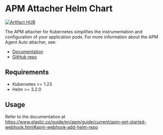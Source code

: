 # APM Attacher Helm Chart

[![Artifact HUB](https://img.shields.io/endpoint?url=https://artifacthub.io/badge/repository/elastic)](https://artifacthub.io/packages/helm/elastic/apm-attacher)

The APM attacher for Kubernetes simplifies the instrumentation and configuration of your application pods.
For more information about the APM Agent Auto attacher, see:

- [Documentation](https://elastic.co/guide/en/apm/guide/current/apm-mutating-admission-webhook.html)
- [GitHub repo](https://github.com/elastic/apm-mutating-webhook)

## Requirements

<!-- Last 3 supported k8s versions from the release of the webhook -->
- Kubernetes >= 1.23
- Helm >= 3.2.0

## Usage

Refer to the documentation at <https://www.elastic.co/guide/en/apm/guide/current/apm-get-started-webhook.html#apm-webhook-add-helm-repo>
